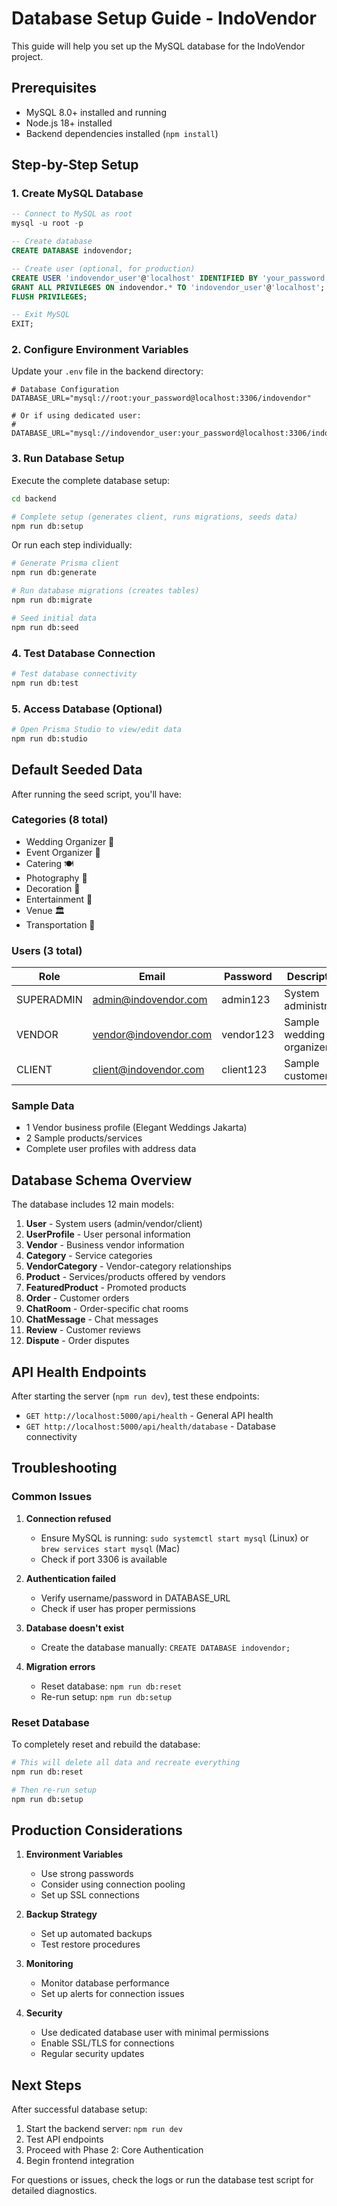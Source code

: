# Database Setup Guide - IndoVendor

This guide will help you set up the MySQL database for the IndoVendor project.

## Prerequisites

- MySQL 8.0+ installed and running
- Node.js 18+ installed
- Backend dependencies installed (`npm install`)

## Step-by-Step Setup

### 1. Create MySQL Database

```sql
-- Connect to MySQL as root
mysql -u root -p

-- Create database
CREATE DATABASE indovendor;

-- Create user (optional, for production)
CREATE USER 'indovendor_user'@'localhost' IDENTIFIED BY 'your_password';
GRANT ALL PRIVILEGES ON indovendor.* TO 'indovendor_user'@'localhost';
FLUSH PRIVILEGES;

-- Exit MySQL
EXIT;
```

### 2. Configure Environment Variables

Update your `.env` file in the backend directory:

```env
# Database Configuration
DATABASE_URL="mysql://root:your_password@localhost:3306/indovendor"

# Or if using dedicated user:
# DATABASE_URL="mysql://indovendor_user:your_password@localhost:3306/indovendor"
```

### 3. Run Database Setup

Execute the complete database setup:

```bash
cd backend

# Complete setup (generates client, runs migrations, seeds data)
npm run db:setup
```

Or run each step individually:

```bash
# Generate Prisma client
npm run db:generate

# Run database migrations (creates tables)
npm run db:migrate

# Seed initial data
npm run db:seed
```

### 4. Test Database Connection

```bash
# Test database connectivity
npm run db:test
```

### 5. Access Database (Optional)

```bash
# Open Prisma Studio to view/edit data
npm run db:studio
```

## Default Seeded Data

After running the seed script, you'll have:

### Categories (8 total)
- Wedding Organizer 💒
- Event Organizer 🎉
- Catering 🍽️
- Photography 📸
- Decoration 🌸
- Entertainment 🎵
- Venue 🏛️
- Transportation 🚗

### Users (3 total)
| Role | Email | Password | Description |
|------|-------|----------|-------------|
| SUPERADMIN | admin@indovendor.com | admin123 | System administrator |
| VENDOR | vendor@indovendor.com | vendor123 | Sample wedding organizer |
| CLIENT | client@indovendor.com | client123 | Sample customer |

### Sample Data
- 1 Vendor business profile (Elegant Weddings Jakarta)
- 2 Sample products/services
- Complete user profiles with address data

## Database Schema Overview

The database includes 12 main models:

1. **User** - System users (admin/vendor/client)
2. **UserProfile** - User personal information
3. **Vendor** - Business vendor information
4. **Category** - Service categories
5. **VendorCategory** - Vendor-category relationships
6. **Product** - Services/products offered by vendors
7. **FeaturedProduct** - Promoted products
8. **Order** - Customer orders
9. **ChatRoom** - Order-specific chat rooms
10. **ChatMessage** - Chat messages
11. **Review** - Customer reviews
12. **Dispute** - Order disputes

## API Health Endpoints

After starting the server (`npm run dev`), test these endpoints:

- `GET http://localhost:5000/api/health` - General API health
- `GET http://localhost:5000/api/health/database` - Database connectivity

## Troubleshooting

### Common Issues

1. **Connection refused**
   - Ensure MySQL is running: `sudo systemctl start mysql` (Linux) or `brew services start mysql` (Mac)
   - Check if port 3306 is available

2. **Authentication failed**
   - Verify username/password in DATABASE_URL
   - Check if user has proper permissions

3. **Database doesn't exist**
   - Create the database manually: `CREATE DATABASE indovendor;`

4. **Migration errors**
   - Reset database: `npm run db:reset`
   - Re-run setup: `npm run db:setup`

### Reset Database

To completely reset and rebuild the database:

```bash
# This will delete all data and recreate everything
npm run db:reset

# Then re-run setup
npm run db:setup
```

## Production Considerations

1. **Environment Variables**
   - Use strong passwords
   - Consider using connection pooling
   - Set up SSL connections

2. **Backup Strategy**
   - Set up automated backups
   - Test restore procedures

3. **Monitoring**
   - Monitor database performance
   - Set up alerts for connection issues

4. **Security**
   - Use dedicated database user with minimal permissions
   - Enable SSL/TLS for connections
   - Regular security updates

## Next Steps

After successful database setup:

1. Start the backend server: `npm run dev`
2. Test API endpoints
3. Proceed with Phase 2: Core Authentication
4. Begin frontend integration

For questions or issues, check the logs or run the database test script for detailed diagnostics.